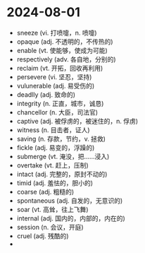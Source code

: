 # 2024-08-01

- sneeze (vi. 打喷嚏，n. 喷嚏)
- opaque (adj. 不透明的，不传热的)
- enable (vt. 使能够，使成为可能)
- respectively (adv. 各自地，分别的)
- reclaim (vt. 开拓，回收再利用)
- persevere (vi. 坚忍，坚持)
- vulunerable (adj. 易受伤的)
- deadlly (adj. 致命的)
- integrity (n. 正直，城市，诚恳)
- chancellor (n. 大臣，司法官)
- captive (adj. 被俘虏的，被迷住的，n. 俘虏)
- witness (n. 目击者，证人)
- saving (n. 存款，节约，v. 拯救)
- fickle (adj. 易变的，浮躁的)
- submerge (vt. 淹没，把……浸入)
- overtake (vt. 赶上，压制)
- intact (adj. 完整的，原封不动的)
- timid (adj. 羞怯的，胆小的)
- coarse (adj. 粗糙的)
- spontaneous (adj. 自发的，无意识的)
- soar (vt. 高耸，往上飞舞)
- internal (adj. 国内的，内部的，内在的)
- session (n. 会议，开庭)
- cruel (adj. 残酷的)
- 